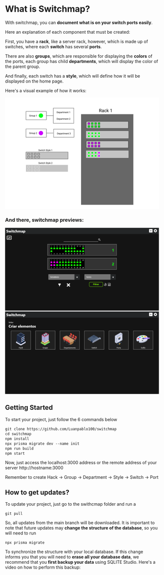# What is Switchmap?

With switchmap, you can **document what is on your switch ports easily**.

Here an explanation of each component that must be created:

First, you have a **rack**, like a server rack, however, which is made up of switches, where each **switch** has several **ports**.

There are also **groups**, which are responsible for displaying the **colors** of the ports, each group has child **departments**, which will display the color of the parent group.

And finally, each switch has a **style**, which will define how it will be displayed on the home page.

Here's a visual example of how it works:

![Hierarch example](/public/images/mockup/example.svg?raw=true "Switchmap hierarch example")

### And there, switchmap previews:
![Homepage](/public/images/mockup/homepage.png?raw=true "Homepage")
![Create page](/public/images/mockup/create.png?raw=true "Create page")

## Getting Started

To start your project, just follow the 6 commands below

``` 
git clone https://github.com/Luanpablo100/switchmap
cd switchmap
npm install
npx prisma migrate dev --name init
npm run build
npm start
```

Now, just access the localhost:3000 address or the remote address of your server http://hostname:3000

Remember to create
Hack -> Group -> Department -> Style -> Switch -> Port

## How to get updates?
To update your project, just go to the swithcmap folder and run a 
``` 
git pull 
``` 
So, all updates from the main branch will be downloaded.
It is important to note that future updates may **change the structure of the database**, so you will need to run 
```
npx prisma migrate
```
To synchronize the structure with your local database. If this change informs you that you will need to **erase all your database data**, we recommend that you **first backup your data** using SQLITE Studio. Here's a video on how to perform this backup:
